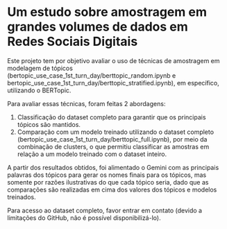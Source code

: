 # Um estudo sobre amostragem em grandes volumes de dados em Redes Sociais Digitais

Este projeto tem por objetivo avaliar o uso de técnicas de amostragem em modelagem de tópicos (bertopic_use_case_1st_turn_day/berttopic_random.ipynb e bertopic_use_case_1st_turn_day/berttopic_stratified.ipynb), em específico, utilizando o BERTopic.

Para avaliar essas técnicas, foram feitas 2 abordagens:
1. Classificação do dataset completo para garantir que os principais tópicos são mantidos.
2. Comparação com um modelo treinado utilizando o dataset completo (bertopic_use_case_1st_turn_day/berttopic_full.ipynb), por meio da combinação de clusters, o que permitiu classificar as amostras em relação a um modelo treinado com o dataset inteiro.

A partir dos resultados obtidos, foi alimentado o Gemini com as principais palavras dos tópicos para gerar os nomes finais para os tópicos, mas somente por razões ilustrativas do que cada tópico seria, dado que as comparações são realizadas em cima dos valores dos tópicos e modelos treinados.

Para acesso ao dataset completo, favor entrar em contato (devido a limitações do GitHub, não é possível disponibilizá-lo).